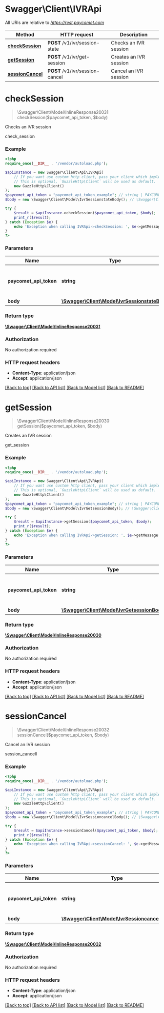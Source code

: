 # Swagger\Client\IVRApi

All URIs are relative to *https://rest.paycomet.com*

Method | HTTP request | Description
------------- | ------------- | -------------
[**checkSession**](IVRApi.md#checksession) | **POST** /v1/ivr/session-state | Checks an IVR session
[**getSession**](IVRApi.md#getsession) | **POST** /v1/ivr/get-session | Creates an IVR session
[**sessionCancel**](IVRApi.md#sessioncancel) | **POST** /v1/ivr/session-cancel | Cancel an IVR session

# **checkSession**
> \Swagger\Client\Model\InlineResponse20031 checkSession($paycomet_api_token, $body)

Checks an IVR session

check_session

### Example
```php
<?php
require_once(__DIR__ . '/vendor/autoload.php');

$apiInstance = new Swagger\Client\Api\IVRApi(
    // If you want use custom http client, pass your client which implements `GuzzleHttp\ClientInterface`.
    // This is optional, `GuzzleHttp\Client` will be used as default.
    new GuzzleHttp\Client()
);
$paycomet_api_token = "paycomet_api_token_example"; // string | PAYCOMET API key (Authorization privilege required)
$body = new \Swagger\Client\Model\IvrSessionstateBody(); // \Swagger\Client\Model\IvrSessionstateBody | 

try {
    $result = $apiInstance->checkSession($paycomet_api_token, $body);
    print_r($result);
} catch (Exception $e) {
    echo 'Exception when calling IVRApi->checkSession: ', $e->getMessage(), PHP_EOL;
}
?>
```

### Parameters

Name | Type | Description  | Notes
------------- | ------------- | ------------- | -------------
 **paycomet_api_token** | **string**| PAYCOMET API key (Authorization privilege required) |
 **body** | [**\Swagger\Client\Model\IvrSessionstateBody**](../Model/IvrSessionstateBody.md)|  | [optional]

### Return type

[**\Swagger\Client\Model\InlineResponse20031**](../Model/InlineResponse20031.md)

### Authorization

No authorization required

### HTTP request headers

 - **Content-Type**: application/json
 - **Accept**: application/json

[[Back to top]](#) [[Back to API list]](../../README.md#documentation-for-api-endpoints) [[Back to Model list]](../../README.md#documentation-for-models) [[Back to README]](../../README.md)

# **getSession**
> \Swagger\Client\Model\InlineResponse20030 getSession($paycomet_api_token, $body)

Creates an IVR session

get_session

### Example
```php
<?php
require_once(__DIR__ . '/vendor/autoload.php');

$apiInstance = new Swagger\Client\Api\IVRApi(
    // If you want use custom http client, pass your client which implements `GuzzleHttp\ClientInterface`.
    // This is optional, `GuzzleHttp\Client` will be used as default.
    new GuzzleHttp\Client()
);
$paycomet_api_token = "paycomet_api_token_example"; // string | PAYCOMET API key (Authorization privilege required)
$body = new \Swagger\Client\Model\IvrGetsessionBody(); // \Swagger\Client\Model\IvrGetsessionBody | 

try {
    $result = $apiInstance->getSession($paycomet_api_token, $body);
    print_r($result);
} catch (Exception $e) {
    echo 'Exception when calling IVRApi->getSession: ', $e->getMessage(), PHP_EOL;
}
?>
```

### Parameters

Name | Type | Description  | Notes
------------- | ------------- | ------------- | -------------
 **paycomet_api_token** | **string**| PAYCOMET API key (Authorization privilege required) |
 **body** | [**\Swagger\Client\Model\IvrGetsessionBody**](../Model/IvrGetsessionBody.md)|  | [optional]

### Return type

[**\Swagger\Client\Model\InlineResponse20030**](../Model/InlineResponse20030.md)

### Authorization

No authorization required

### HTTP request headers

 - **Content-Type**: application/json
 - **Accept**: application/json

[[Back to top]](#) [[Back to API list]](../../README.md#documentation-for-api-endpoints) [[Back to Model list]](../../README.md#documentation-for-models) [[Back to README]](../../README.md)

# **sessionCancel**
> \Swagger\Client\Model\InlineResponse20032 sessionCancel($paycomet_api_token, $body)

Cancel an IVR session

session_cancell

### Example
```php
<?php
require_once(__DIR__ . '/vendor/autoload.php');

$apiInstance = new Swagger\Client\Api\IVRApi(
    // If you want use custom http client, pass your client which implements `GuzzleHttp\ClientInterface`.
    // This is optional, `GuzzleHttp\Client` will be used as default.
    new GuzzleHttp\Client()
);
$paycomet_api_token = "paycomet_api_token_example"; // string | PAYCOMET API key (Authorization privilege required)
$body = new \Swagger\Client\Model\IvrSessioncancelBody(); // \Swagger\Client\Model\IvrSessioncancelBody | 

try {
    $result = $apiInstance->sessionCancel($paycomet_api_token, $body);
    print_r($result);
} catch (Exception $e) {
    echo 'Exception when calling IVRApi->sessionCancel: ', $e->getMessage(), PHP_EOL;
}
?>
```

### Parameters

Name | Type | Description  | Notes
------------- | ------------- | ------------- | -------------
 **paycomet_api_token** | **string**| PAYCOMET API key (Authorization privilege required) |
 **body** | [**\Swagger\Client\Model\IvrSessioncancelBody**](../Model/IvrSessioncancelBody.md)|  | [optional]

### Return type

[**\Swagger\Client\Model\InlineResponse20032**](../Model/InlineResponse20032.md)

### Authorization

No authorization required

### HTTP request headers

 - **Content-Type**: application/json
 - **Accept**: application/json

[[Back to top]](#) [[Back to API list]](../../README.md#documentation-for-api-endpoints) [[Back to Model list]](../../README.md#documentation-for-models) [[Back to README]](../../README.md)

